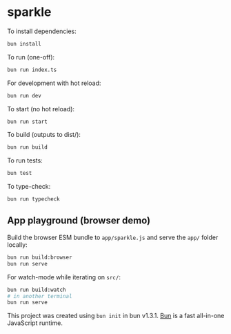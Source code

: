 # sparkle
 
 To install dependencies:
 
 ```bash
 bun install
 ```
 
 To run (one-off):
 
 ```bash
 bun run index.ts
 ```
 
 For development with hot reload:
 
 ```bash
 bun run dev
 ```
 
 To start (no hot reload):
 
 ```bash
 bun run start
 ```
 
 To build (outputs to dist/):
 
 ```bash
 bun run build
 ```
 
 To run tests:
 
 ```bash
 bun test
 ```
 
 To type-check:
 
 ```bash
 bun run typecheck
 ```

 ## App playground (browser demo)
 
 Build the browser ESM bundle to `app/sparkle.js` and serve the `app/` folder locally:
 
 ```bash
 bun run build:browser
 bun run serve
 ```
 
 For watch-mode while iterating on `src/`:
 
 ```bash
 bun run build:watch
 # in another terminal
 bun run serve
 ```
 
 This project was created using `bun init` in bun v1.3.1. [Bun](https://bun.com) is a fast all-in-one JavaScript runtime.
